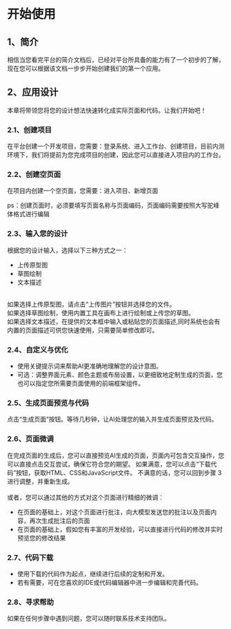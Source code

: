 # 开始使用

## 1、简介
相信当您看完平台的简介文档后，已经对平台所具备的能力有了一个初步的了解，现在您可以根据该文档一步步开始创建我们的第一个应用。
<br>

## 2、应用设计
本章将带领您将您的设计想法快速转化成实际页面和代码。让我们开始吧！
### 2.1、创建项目
在平台创建一个开发项目，您需要：登录系统、进入工作台、创建项目，目前内测环境下，我们将提前为您完成项目的创建，因此您可以直接进入项目内的工作台。
### 2.2、创建空页面
在项目内创建一个空页面，您需要：进入项目、新增页面

ps：创建页面时，必须要填写页面名称与页面编码，页面编码需要按照大写驼峰体格式进行编辑
### 2.3、输入您的设计
根据您的设计输入，选择以下三种方式之一：
* 上传原型图
* 草图绘制
* 文本描述

<br>如果选择上传原型图，请点击“上传图片”按钮并选择您的文件。
<br>如果选择草图绘制，使用内置工具在画布上进行绘制或上传您的草图。
<br>如果选择文本描述，在提供的文本框中输入或粘贴您的页面描述,同时系统也会有内置的页面描述可供您快速使用，只需要简单修改即可。

### 2.4、自定义与优化
* 使用关键提示词来帮助AI更准确地理解您的设计意图。
* 可选：调整界面元素、颜色主题或布局设置，以更细致地定制生成的页面，您也可以指定您所需要页面使用的前端框架组件。
### 2.5、生成页面预览与代码
点击“生成页面”按钮。等待几秒钟，让AI处理您的输入并生成页面预览及代码。
### 2.6、页面微调
在完成页面的生成后，您可以直接预览AI生成的页面，页面内可包含交互操作，您可以直接点击交互尝试，确保它符合您的期望。
如果满意，您可以点击“下载代码”按钮，获取HTML、CSS和JavaScript文件。
不满意的话，您可以回到步骤 3 进行调整，并重新生成。
<br>
<br>
或者，您可以通过其他的方式对这个页面进行精细的微调：
* 在页面的基础上，对这个页面进行批注，向大模型发送您的批注以及页面内容，再次生成批注后的页面
* 在页面的基础上，假如您有丰富的开发经验，可以直接进行代码的修改并实时预览您的修改结果
### 2.7、代码下载
* 使用下载的代码作为起点，继续进行后续的定制和开发。
* 若有需要，可在您喜欢的IDE或代码编辑器中进一步编辑和完善代码。
### 2.8、寻求帮助
如果在任何步骤中遇到问题，您可以随时联系技术支持团队。
